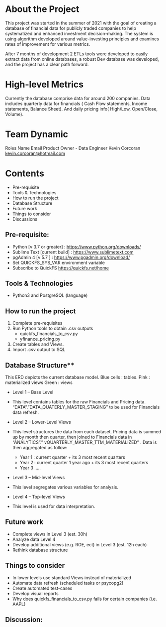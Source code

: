 # About the Project

This project was started in the summer of 2021 with the goal of creating a database of financial data for publicly traded companies to help systematized and enhanced investment decision-making. The system is using algorithm developed around value-investing principles and examines rates of improvement for various metrics.

After 7 months of development 2 ETLs tools were developed to easily extract data from online databases, a robust Dev database was developed, and the project has a clear path forward. 

# High-level Metrics

Currently the database comprise data for around 200 companies. Data includes quarterly data for financials ( Cash Flow statements, Income statements, Balance Sheet). And daily pricing info( High/Low, Open/Close, Volume).

# Team Dynamic

Roles	                          Name	            Email
Product Owner - Data Engineer	  Kevin Corcoran	  kevin.corcoran@hotmail.com

# Contents

- Pre-requisite
-	Tools & Technologies
-	How to run the project
-	Database Structure
-	Future work
-	Things to consider
-	Discussions

## Pre-requisite:

-	Python [v 3.7 or greater] : https://www.python.org/downloads/
-	Sublime Text [current build] : https://www.sublimetext.com
-	pgAdmin 4 [v 5.7 ] : https://www.pgadmin.org/download/
-	Set QUICKFS_SYS_VAR environment variable
-	Subscribe to QuickFS https://quickfs.net/home

## Tools & Technologies

-	Python3 and PostgreSQL (language)

## How to run the project

1.	Complete pre-requisites
2.	Run Python tools to obtain .csv outputs
    -	quickfs_financials_to_csv.py
    -	yfinance_pricing.py
3.	Create tables and Views.
4.	Import .csv output to SQL

## Database Structure**

This ERD depicts the current database model.
Blue cells : tables.
Pink : materialized views
Green : views
 

-	Level 1 – Base Level
  -	This level contains tables for the raw Financials and Pricing data. “DATA”.”DATA_QUATERLY_MASTER_STAGING” to be used for Financials data refresh. 
  
-	Level 2 – Lower-Level Views
  -	This level structures the data from each dataset. Pricing data is summed up by month then quarter, then joined to Financials data in “ANALYTICS”.”        vQUARTERLY_MASTER_TTM_MATERIALIZED” . Data is then aggregated as follow:
    -	Year 1 : current quarter + its 3 most recent quarters
    -	Year 2 : current quarter 1 year ago + its 3 most recent quarters
    -	Year 3 …..
    
-	Level 3 – Mid-level Views
  - This level segregates various variables for analysis.

-	Level 4 – Top-level Views
  -	This level is used for data interpretation.

## Future work

-	Complete views in Level 3 (est. 30h)
-	Analyze data Level 4
-	Develop additional views (e.g. ROE, ect) in Level 3 (est. 12h each)
-	Rethink database structure

## Things to consider

-	In lower levels use standard Views instead of materialized
-	Automate data refresh (scheduled tasks or psycopg2)
-	Create automated test-cases 
-	Develop visual reports
-	Why does quickfs_financials_to_csv.py fails for certain companies (i.e. AAPL)

## Discussion:
